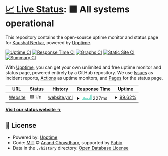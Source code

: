 # [📈 Live Status](https://kaushaln1.github.io/uptime_website): <!--live status--> **🟩 All systems operational**

This repository contains the open-source uptime monitor and status page for [Kaushal Nerkar](https://kaushaln1.github.io/uptime_website), powered by [Upptime](https://github.com/upptime/upptime).

[![Uptime CI](https://github.com/kaushaln1/uptime_website/workflows/Uptime%20CI/badge.svg)](https://github.com/kaushaln1/uptime_website/actions?query=workflow%3A%22Uptime+CI%22)
[![Response Time CI](https://github.com/kaushaln1/uptime_website/workflows/Response%20Time%20CI/badge.svg)](https://github.com/kaushaln1/uptime_website/actions?query=workflow%3A%22Response+Time+CI%22)
[![Graphs CI](https://github.com/kaushaln1/uptime_website/workflows/Graphs%20CI/badge.svg)](https://github.com/kaushaln1/uptime_website/actions?query=workflow%3A%22Graphs+CI%22)
[![Static Site CI](https://github.com/kaushaln1/uptime_website/workflows/Static%20Site%20CI/badge.svg)](https://github.com/kaushaln1/uptime_website/actions?query=workflow%3A%22Static+Site+CI%22)
[![Summary CI](https://github.com/kaushaln1/uptime_website/workflows/Summary%20CI/badge.svg)](https://github.com/kaushaln1/uptime_website/actions?query=workflow%3A%22Summary+CI%22)

With [Upptime](https://upptime.js.org), you can get your own unlimited and free uptime monitor and status page, powered entirely by a GitHub repository. We use [Issues](https://github.com/kaushaln1/uptime_website/issues) as incident reports, [Actions](https://github.com/kaushaln1/uptime_website/actions) as uptime monitors, and [Pages](https://kaushaln1.github.io/uptime_website) for the status page.

<!--start: status pages-->
<!-- This summary is generated by Upptime (https://github.com/upptime/upptime) -->
<!-- Do not edit this manually, your changes will be overwritten -->
<!-- prettier-ignore -->
| URL | Status | History | Response Time | Uptime |
| --- | ------ | ------- | ------------- | ------ |
| <img alt="" src="https://icons.duckduckgo.com/ip3/kaushalnerkar.tech.ico" height="13"> [Website](https://kaushalnerkar.tech) | 🟩 Up | [website.yml](https://github.com/kaushaln1/uptime_website/commits/HEAD/history/website.yml) | <details><summary><img alt="Response time graph" src="./graphs/website/response-time-week.png" height="20"> 227ms</summary><br><a href="https://uptime.kaushalnerkar.tech/history/website"><img alt="Response time 234" src="https://img.shields.io/endpoint?url=https%3A%2F%2Fraw.githubusercontent.com%2Fkaushaln1%2Fuptime_website%2FHEAD%2Fapi%2Fwebsite%2Fresponse-time.json"></a><br><a href="https://uptime.kaushalnerkar.tech/history/website"><img alt="24-hour response time 311" src="https://img.shields.io/endpoint?url=https%3A%2F%2Fraw.githubusercontent.com%2Fkaushaln1%2Fuptime_website%2FHEAD%2Fapi%2Fwebsite%2Fresponse-time-day.json"></a><br><a href="https://uptime.kaushalnerkar.tech/history/website"><img alt="7-day response time 227" src="https://img.shields.io/endpoint?url=https%3A%2F%2Fraw.githubusercontent.com%2Fkaushaln1%2Fuptime_website%2FHEAD%2Fapi%2Fwebsite%2Fresponse-time-week.json"></a><br><a href="https://uptime.kaushalnerkar.tech/history/website"><img alt="30-day response time 260" src="https://img.shields.io/endpoint?url=https%3A%2F%2Fraw.githubusercontent.com%2Fkaushaln1%2Fuptime_website%2FHEAD%2Fapi%2Fwebsite%2Fresponse-time-month.json"></a><br><a href="https://uptime.kaushalnerkar.tech/history/website"><img alt="1-year response time 234" src="https://img.shields.io/endpoint?url=https%3A%2F%2Fraw.githubusercontent.com%2Fkaushaln1%2Fuptime_website%2FHEAD%2Fapi%2Fwebsite%2Fresponse-time-year.json"></a></details> | <details><summary><a href="https://uptime.kaushalnerkar.tech/history/website">99.62%</a></summary><a href="https://uptime.kaushalnerkar.tech/history/website"><img alt="All-time uptime 99.87%" src="https://img.shields.io/endpoint?url=https%3A%2F%2Fraw.githubusercontent.com%2Fkaushaln1%2Fuptime_website%2FHEAD%2Fapi%2Fwebsite%2Fuptime.json"></a><br><a href="https://uptime.kaushalnerkar.tech/history/website"><img alt="24-hour uptime 98.90%" src="https://img.shields.io/endpoint?url=https%3A%2F%2Fraw.githubusercontent.com%2Fkaushaln1%2Fuptime_website%2FHEAD%2Fapi%2Fwebsite%2Fuptime-day.json"></a><br><a href="https://uptime.kaushalnerkar.tech/history/website"><img alt="7-day uptime 99.62%" src="https://img.shields.io/endpoint?url=https%3A%2F%2Fraw.githubusercontent.com%2Fkaushaln1%2Fuptime_website%2FHEAD%2Fapi%2Fwebsite%2Fuptime-week.json"></a><br><a href="https://uptime.kaushalnerkar.tech/history/website"><img alt="30-day uptime 99.64%" src="https://img.shields.io/endpoint?url=https%3A%2F%2Fraw.githubusercontent.com%2Fkaushaln1%2Fuptime_website%2FHEAD%2Fapi%2Fwebsite%2Fuptime-month.json"></a><br><a href="https://uptime.kaushalnerkar.tech/history/website"><img alt="1-year uptime 99.87%" src="https://img.shields.io/endpoint?url=https%3A%2F%2Fraw.githubusercontent.com%2Fkaushaln1%2Fuptime_website%2FHEAD%2Fapi%2Fwebsite%2Fuptime-year.json"></a></details>

<!--end: status pages-->

[**Visit our status website →**](https://kaushaln1.github.io/uptime_website)

## 📄 License

- Powered by: [Upptime](https://github.com/upptime/upptime)
- Code: [MIT](./LICENSE) © [Anand Chowdhary](https://anandchowdhary.com), supported by [Pabio](https://pabio.com)
- Data in the `./history` directory: [Open Database License](https://opendatacommons.org/licenses/odbl/1-0/)
